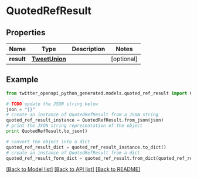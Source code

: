 # QuotedRefResult


## Properties

Name | Type | Description | Notes
------------ | ------------- | ------------- | -------------
**result** | [**TweetUnion**](TweetUnion.md) |  | [optional] 

## Example

```python
from twitter_openapi_python_generated.models.quoted_ref_result import QuotedRefResult

# TODO update the JSON string below
json = "{}"
# create an instance of QuotedRefResult from a JSON string
quoted_ref_result_instance = QuotedRefResult.from_json(json)
# print the JSON string representation of the object
print QuotedRefResult.to_json()

# convert the object into a dict
quoted_ref_result_dict = quoted_ref_result_instance.to_dict()
# create an instance of QuotedRefResult from a dict
quoted_ref_result_form_dict = quoted_ref_result.from_dict(quoted_ref_result_dict)
```
[[Back to Model list]](../README.md#documentation-for-models) [[Back to API list]](../README.md#documentation-for-api-endpoints) [[Back to README]](../README.md)



